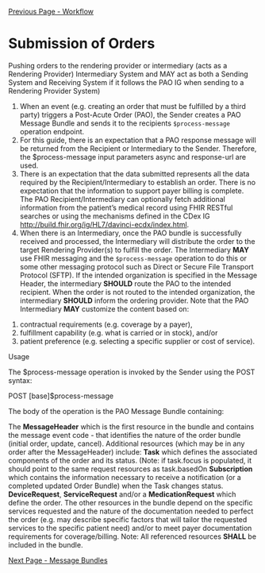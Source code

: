 [Previous Page - Workflow](workflow.html)

# Submission of Orders
Pushing orders to the rendering provider or intermediary (acts as a Rendering Provider) 
Intermediary System and MAY act as both a Sending System and Receiving System if it follows the PAO IG when sending to a Rendering Provider System)
1. When an event (e.g. creating an order that must be fulfilled by a third party) triggers a Post-Acute Order (PAO), the Sender creates a PAO Message Bundle and sends it to the recipients <code class="highlighter-rouge">$process-message</code> operation endpoint.
2. For this guide, there is an expectation that a PAO response message will be returned from the Recipient or Intermediary to the Sender. Therefore, the $process-message input parameters async and response-url are used.
3. There is an expectation that the data submitted represents all the data required by the Recipient/Intermediary to establish an order.  There is no expectation that the information to support payer billing is complete. The PAO Recipient/Intermediary can optionally fetch additional information from the patient’s medical record using FHIR RESTful searches or using the mechanisms defined in the CDex IG http://build.fhir.org/ig/HL7/davinci-ecdx/index.html.
4. When there is an Intermediary, once the PAO bundle is successfully received and processed, the Intermediary will distribute the order to the target Rendering Provider(s) to fulfill the order. The Intermediary **MAY** use FHIR messaging and the <code class="highlighter-rouge">$process-message</code> operation to do this or some other messaging protocol such as Direct or Secure File Transport Protocol (SFTP).  If the intended organization is specified in the Message Header, the intermediary **SHOULD** route the PAO to the intended recipient. When the order is not routed to the intended organization, the intermediary **SHOULD** inform the ordering provider. Note that the PAO Intermediary **MAY** customize the content based on: 
1) contractual requirements (e.g. coverage by a payer),
2) fulfillment capability (e.g. what is carried or in stock), and/or
3) patient preference (e.g. selecting a specific supplier or cost of service).

Usage

The $process-message operation is invoked by the Sender using the POST  syntax:

POST [base]$process-message

The body of the operation is the PAO Message Bundle containing:


The **MessageHeader** which is the first resource in the bundle and contains the message event code - that identifies the nature of the order bundle (initial order, update, cancel).
Additional resources (which may be in any order after the MessageHeader) include:
**Task** which defines the associated components of the order and its status. (Note: if task.focus is populated, it should point to the same request resources as task.basedOn
**Subscription** which contains the information necessary to receive a notification (or a completed updated Order Bundle) when the Task changes status.
**DeviceRequest**, **ServiceRequest** and/or a **MedicationRequest** which define the order.
The other resources in the bundle depend on the specific services requested and the nature of the documentation needed to perfect the order (e.g. may describe specific factors that will tailor the requested services to the specific patient need) and/or to meet payer documentation requirements for coverage/billing.
Note: All referenced resources **SHALL** be included in the bundle.

[Next Page - Message Bundles](message_bundles.html)
